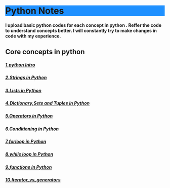 <html>
 <head>
  </head>
<body>
<h1 style="background-color:DodgerBlue;">Python Notes</h1>
<h4>I upload basic python codes for each concept in python .
Reffer the code to understand concepts better.
I will constantly try to make changes in  code with my experience.<h4>

<h2>Core concepts in python</h2>
<h5><a href="https://github.com/asaikiran1999/python/blob/main/python%20concepts/1.Python_Intro.ipynb">1.python Intro</a></h5>
<h5><a href="https://github.com/asaikiran1999/python/blob/main/python%20concepts/Strings_in_python.ipynb">2.Strings in Python</a></h5>
<h5><a href="https://github.com/asaikiran1999/python/blob/main/python%20concepts/LIST.ipynb">3.Lists in Python</a></h5>
<h5><a href="https://github.com/asaikiran1999/python/blob/main/python%20concepts/dictionaryc%2Cset_and_tuple_.ipynb">4.Dictionary,Sets and Tuples in Python</a></h5>
<h5><a href="https://github.com/asaikiran1999/python/blob/main/python%20concepts/operators.ipynb">5.Operators in Python</a></h5>
<h5><a href="https://github.com/asaikiran1999/python/blob/main/python%20concepts/Conditioning_in_Python.ipynb">6.Conditioning in Python</a></h5>
<h5><a href="https://github.com/asaikiran1999/python/blob/main/python%20concepts/7.forloop.ipynb">7.forloop in Python</a></h5>
<h5><a href="https://github.com/asaikiran1999/python/blob/main/python%20concepts/8.whileloop.ipynb">8.while loop in Python</a></h5>
<h5><a href="https://github.com/asaikiran1999/python/blob/main/python%20concepts/9.function.ipynb">9.functions in Python</a></h5>
<h5><a href="https://github.com/asaikiran1999/python/blob/main/python%20concepts/iterator_vs_generator.ipynb">10.Iterator_vs_generators</a></h5>
 </body>
 </html>
